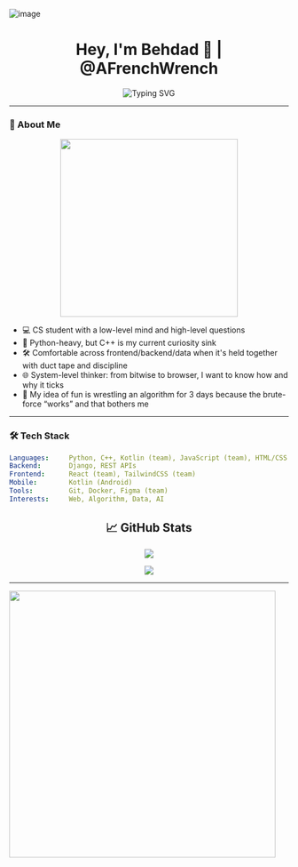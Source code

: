 ![image](https://github.com/user-attachments/assets/1c7eb309-c277-47c5-8942-8efa01682e86)<h1 align="center">Hey, I'm Behdad 👋 | @AFrenchWrench</h1>
<p align="center">
  <img src="https://readme-typing-svg.demolab.com?font=Fira+Code&size=24&duration=3000&pause=1000&color=00F7FF&center=true&vCenter=true&width=800&lines=Code+over+chaos+%F0%9F%92%BB;Python+first%2C+C%2B%2B+close+behind+%F0%9F%90%8D%E2%9E%95;Algorithms+%7C+Systems+%7C+Clean+Designs+%F0%9F%93%90" alt="Typing SVG" />
</p>

---

### 🚀 About Me

<div align="center">
  <img src="https://media1.tenor.com/m/8b2-2a17wIAAAAAd/wow-world-of-warcraft.gif" width="320" />
</div>

- 💻 CS student with a low-level mind and high-level questions  
- 🐍 Python-heavy, but C++ is my current curiosity sink  
- 🛠️ Comfortable across frontend/backend/data when it's held together with duct tape and discipline  
- 🌐 System-level thinker: from bitwise to browser, I want to know how and why it ticks  
- 🧩 My idea of fun is wrestling an algorithm for 3 days because the brute-force “works” and that bothers me

---

### 🛠️ Tech Stack

```yaml
Languages:     Python, C++, Kotlin (team), JavaScript (team), HTML/CSS
Backend:       Django, REST APIs
Frontend:      React (team), TailwindCSS (team)
Mobile:        Kotlin (Android)
Tools:         Git, Docker, Figma (team)
Interests:     Web, Algorithm, Data, AI
```

<h2 align="center">📈 GitHub Stats</h2>

<p align="center">
  <img src="https://github-readme-stats.vercel.app/api?username=AFrenchWrench&show_icons=true&theme=tokyonight&hide_border=true&icon_color=ff79c6&title_color=8be9fd&text_color=f8f8f2" />
</p>

<p align="center">
  <img src="https://github-readme-streak-stats.herokuapp.com?user=AFrenchWrench&theme=tokyonight&hide_border=true" />
</p>

---

<p align="left">
  <img src="https://media.tenor.com/kGe0A0NBA8kAAAAj/one-piece-pixel.gif" width="480" />
</p>

